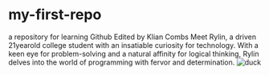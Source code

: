 # my-first-repo
a repository for learning Github Edited by Klian Combs
 Meet Rylin, a driven 21yearold college student with an insatiable curiosity for technology. With a keen eye for problem-solving and a natural affinity for logical thinking, Rylin delves into the world of programming with fervor and determination.
![duck](https://github.com/RylinTaylor22/my-first-repo/assets/165591445/ce362f3a-e855-4a95-a236-6c764acdd346)
